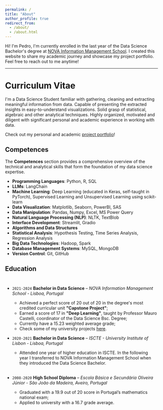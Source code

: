 ```yaml
---
permalink: /
title: "About"
author_profile: true
redirect_from: 
  - /about/
  - /about.html
---
```



Hi! I'm Pedro, I'm currently enrolled in the last year of the Data Science Bachelor's 
degree at [NOVA Information Management School](https://www.novaims.unl.pt/). 
I created this website to share my academic journey and showcase my project portfolio. 
Feel free to reach out to me anytime!

---

# Curriculum Vitae<br/>

I'm a Data Science Student familiar with gathering, cleaning and extracting
meaningful information from data. Capable of presenting the extracted insights
in easy-to-understand visualizations. Solid grasp of statistical, algebraic and
other analytical techniques. Highly organized, motivated and diligent with
significant personal and academic experience in working with data.
  
Check out my personal and academic [project portfolio](https://pedro-bonifacio.github.io/portfolio/)!

## Competences<br/>

The **Competences** section provides a comprehensive overview of the technical and 
analytical skills that form the foundation of my data science expertise. <br/>

- **Programming Languages**: Python, R, SQL
- **LLMs**: LangChain
- **Machine Learning**: Deep Learning (educated in Keras, self-taught in PyTorch), Supervised Learning and Unsupervised Learning using scikit-learn
- **Data Visualization**: Matplotlib, Seaborn, PowerBI, SAS
- **Data Manipulation**: Pandas, Numpy, Excel, MS Power Query
- **Natural Language Processing (NLP)**: NLTK, TextBlob
- **Interface Development**: Streamlit, Gradio
- **Algorithms and Data Structures**
- **Statistical Analysis**: Hypothesis Testing, Time Series Analysis, Regression Analysis
- **Big Data Technologies**: Hadoop, Spark
- **Database Management Systems**: MySQL, MongoDB
- **Version Control**: Git, GitHub
  
## Education<br/><br/>

* `2021-2024` **Bachelor in Data Science** – *NOVA Information Management School - Lisboa, Portugal*
  * Achieved a perfect score of 20 out of 20 in the degree's most credited curricular unit **"Capstone Project"**;
  * Earned a score of 17 in **"Deep Learning"**, taught by Professor Mauro Castelli, coordinator of the Data Science Bsc. Degree;
  * Currently have a 15.23 weighted average grade;<br/>
  * Check some of my university projects [here](https://pedro-bonifacio.github.io/portfolio/).

  
* `2020-2021` **Bachelor in Data Science** – *ISCTE - University Institute of Lisbon - Lisboa, Portugal*
  * Attended one year of higher education in ISCTE. In the following year I
transferred to NOVA Information Management School when they introduced
the Data Science Bachelor.<br/><br/>

* `2008-2020` **High School Diploma** – *Escola Básica e Secundária Oliveira Júnior - São João da Madeira, Aveiro, Portugal*

  * Graduated with a 19.9 out of 20 score in Portugal’s mathematics national exam;
  * Applied to university with a 16.7 grade average.<br/><br/>

